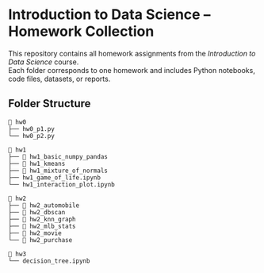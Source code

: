 # Introduction to Data Science – Homework Collection

This repository contains all homework assignments from the *Introduction to Data Science* course.  
Each folder corresponds to one homework and includes Python notebooks, code files, datasets, or reports.

##  Folder Structure
```
📂 hw0
├── hw0_p1.py
└── hw0_p2.py

📂 hw1
├── 📂 hw1_basic_numpy_pandas
├── 📂 hw1_kmeans
├── 📂 hw1_mixture_of_normals
├── hw1_game_of_life.ipynb
└── hw1_interaction_plot.ipynb

📂 hw2
├── 📂 hw2_automobile
├── 📂 hw2_dbscan
├── 📂 hw2_knn_graph
├── 📂 hw2_mlb_stats
├── 📂 hw2_movie
└── 📂 hw2_purchase

📂 hw3
└── decision_tree.ipynb
```
